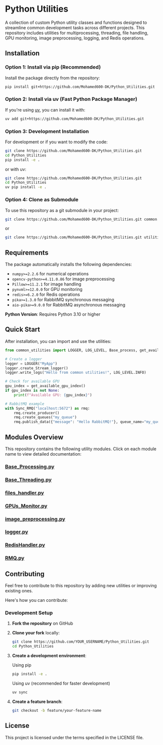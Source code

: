 # Python Utilities

A collection of custom Python utility classes and functions designed to streamline common development tasks across different projects. This repository includes utilities for multiprocessing, threading, file handling, GPU monitoring, image preprocessing, logging, and Redis operations.

## Installation

### Option 1: Install via pip (Recommended)

Install the package directly from the repository:

```bash
pip install git+https://github.com/Mohamed600-DK/Python_Utilities.git
```

### Option 2: Install via uv (Fast Python Package Manager)

If you're using [uv](https://github.com/astral-sh/uv), you can install it with:

```bash
uv add git+https://github.com/Mohamed600-DK/Python_Utilities.git
```

### Option 3: Development Installation

For development or if you want to modify the code:

```bash
git clone https://github.com/Mohamed600-DK/Python_Utilities.git
cd Python_Utilities
pip install -e .  
```

or with uv:

```bash
git clone https://github.com/Mohamed600-DK/Python_Utilities.git
cd Python_Utilities
uv pip install -e .
```

### Option 4: Clone as Submodule

To use this repository as a git submodule in your project:

```bash
git clone https://github.com/Mohamed600-DK/Python_Utilities.git common
```

or

```bash
git clone https://github.com/Mohamed600-DK/Python_Utilities.git utilities/common
```

## Requirements

The package automatically installs the following dependencies:

- `numpy>=2.2.6` for numerical operations
- `opencv-python>=4.11.0.86` for image preprocessing
- `Pillow>=11.2.1` for image handling
- `pynvml>=12.0.0` for GPU monitoring
- `redis>=6.2.0` for Redis operations
- `pika>=1.3.0` for RabbitMQ synchronous messaging
- `aio-pika>=9.0.0` for RabbitMQ asynchronous messaging

**Python Version**: Requires Python 3.10 or higher

## Quick Start

After installation, you can import and use the utilities:

```python
from common_utilities import LOGGER, LOG_LEVEL, Base_process, get_available_gpu_index, Sync_RMQ, Async_RMQ

# Create a logger
logger = LOGGER("MyApp")
logger.create_Stream_logger()
logger.write_logs("Hello from common utilities!", LOG_LEVEL.INFO)

# Check for available GPU
gpu_index = get_available_gpu_index()
if gpu_index is not None:
    print(f"Available GPU: {gpu_index}")

# RabbitMQ example
with Sync_RMQ("localhost:5672") as rmq:
    rmq.create_producer()
    rmq.create_queues("my_queue")
    rmq.publish_data({"message": "Hello RabbitMQ!"}, queue_name="my_queue")
```

## Modules Overview

This repository contains the following utility modules. Click on each module name to view detailed documentation:

### [Base_Processing.py](docs/Base_Processing.md)

### [Base_Threading.py](docs/Base_Threading.md)

### [files_handler.py](docs/files_handler.md)

### [GPUs_Monitor.py](docs/GPUs_Monitor.md)

### [image_preprocessing.py](docs/image_preprocessing.md)

### [logger.py](docs/logger.md)

### [RedisHandler.py](docs/RedisHandler.md)

### [RMQ.py](docs/RMQ.md)

## Contributing

Feel free to contribute to this repository by adding new utilities or improving existing ones.

Here's how you can contribute:

### Development Setup

1. **Fork the repository** on GitHub
2. **Clone your fork** locally:

   ```bash
   git clone https://github.com/YOUR_USERNAME/Python_Utilities.git
   cd Python_Utilities
   ```
3. **Create a development environment**:

   Using pip

   ```bash
   pip install -e .
   ```

   Using uv (recommended for faster development)

   ```bash
   uv sync 
   ```
4. **Create a feature branch**:

   ```bash
   git checkout -b feature/your-feature-name
   ```

## License

This project is licensed under the terms specified in the LICENSE file.
